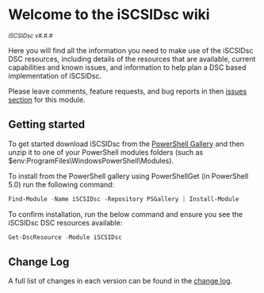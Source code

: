 # Welcome to the iSCSIDsc wiki

<sup>*iSCSIDsc v#.#.#*</sup>

Here you will find all the information you need to make use of the iSCSIDsc
DSC resources, including details of the resources that are available, current
capabilities and known issues, and information to help plan a DSC based
implementation of iSCSIDsc.

Please leave comments, feature requests, and bug reports in then
[issues section](https://github.com/dsccommunity/iSCSIDsc/issues) for this module.

## Getting started

To get started download iSCSIDsc from the [PowerShell Gallery](http://www.powershellgallery.com/packages/iSCSIDsc/)
and then unzip it to one of your PowerShell modules folders
(such as $env:ProgramFiles\WindowsPowerShell\Modules).

To install from the PowerShell gallery using PowerShellGet (in PowerShell 5.0)
run the following command:

```powershell
Find-Module -Name iSCSIDsc -Repository PSGallery | Install-Module
```

To confirm installation, run the below command and ensure you see the iSCSIDsc
DSC resources available:

```powershell
Get-DscResource -Module iSCSIDsc
```

## Change Log

A full list of changes in each version can be found in the [change log](https://github.com/dsccommunity/iSCSIDsc/blob/main/CHANGELOG.md).
